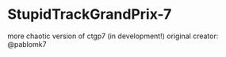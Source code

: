 # StupidTrackGrandPrix-7
more chaotic version of ctgp7 (in development!)
original creator: @pablomk7
